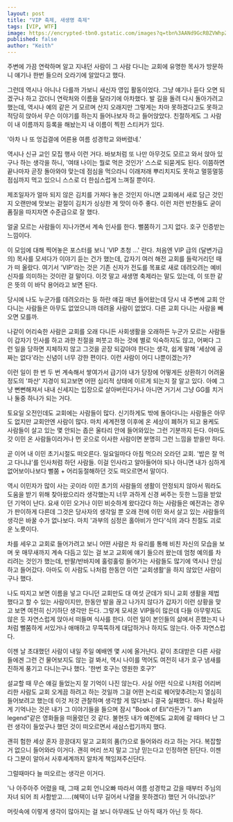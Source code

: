 ```yaml
---
layout: post
title: "VIP 축제, 새생명 축제"
tags: [VIP, WTF]
image: https://encrypted-tbn0.gstatic.com/images?q=tbn%3AANd9GcRBZVWhpZn5pNjBucL591GCBgdeq-u9BZCKNgXay6f0h_2QaYxd
published: false
author: "Keith"
---
```


주변에 가끔 연락하며 알고 지내던 사람이 그 사람 다니는 교회에 유명한 목사가 방문하니 얘기나 한번 들으러 오라기에 알았다고 했다. 

그런데 역시나 아니나 다를까 가보니 새신자 영입 활동이었다. 그냥 얘기나 듣다 오면 되겠구나 하고 갔더니 연락처와 이름을 달라기에 아차했다. 발 길을 돌려 다시 돌아가려고 했는데, 역시나 예의 같은 거 모르며 산지 오래지만 그렇게는 차마 못하겠다고도 못하고 적당히 앉아서 무슨 이야기를 하는지 들어나보자 하고 들어앉았다. 친절하게도 그 사람이 내 이름까지 등록을 해놨는지 내 이름이 찍힌 스티커가 있다.

'아차 나 또 엉겁결에 어른용 여름 성경학교 와버렸네.'

역시나 신규 교인 모집 행사 이런 거다. 바보처럼 또 나만 아무것도 모르고 와서 앉아 있구나 하는 생각을 하니, '여태 나이는 뭘로 먹은 것인가' 스스로 되묻게도 된다. 이쯤하면 끝나마자 곧장 돌아와야 맞는데 점심을 먹으라니 이래저래 뿌리치지도 못하고 멀뚱멀뚱 점심까지 먹고 있으니 스스로 더 한심스럽게 느껴질 뿐이다. 

제조일자가 얼마 되지 않은 김치를 가져다 놓은 것인지 아니면 교회에서 새로 담근 것인지 오랜만에 맛보는 겉절이 김치가 싱싱한 게 맛이 아주 좋다. 이런 저런 반찬들도 굳이 품질을 따지자면 수준급으로 잘 했다. 

얼굴 모르는 사람들이 지나가면서 계속 인사를 한다. 뻘쭘하기 그지 없다. 호구 인증받는 느낌이다. 

이 모임에 대해 찍어놓은 포스터를 보니 'VIP 초청 ...' 란다. 처음엔 VIP 급의 (달변가급의) 목사를 모셔다가 이야기 듣는 건가 했는데, 갑자기 여러 해전 교회를 들락거리던 때가 떠 올랐다. 여기서 'VIP'라는 것은 기존 신자가 전도를 목표로 새로 데려오려는 예비 신자를 의미하는 것이란 걸 말이다. 이것 말고 새생명 축제라는 말도 있는데, 이 또한 같은 뜻의 이 바닥 용어라고 보면 된다. 

당시에 나도 누군가를 데려오라는 둥 하란 얘길 매년 들어왔는데 당시 내 주변에 교회 안다니는 사람들은 아무도 없었으니까 데려올 사람이 없었다. 다른 교회 다니는 사람을 빼오면 모를까.

나같이 어리숙한 사람은 교회를 오래 다니든 사회생활을 오래하든 누군가 모르는 사람들이 갑자기 인사를 하고 과한 친절을 퍼붓고 하는 것에 별로 익숙하지도 않고, 어쩌다 그런 일을 당하면 지체하지 않고 그것을 곧장 되갚아야 한다는 생각, 쉽게 말해 '세상에 공짜는 없다'라는 신념이 너무 강한 편이다. 이런 사람이 어디 나뿐이겠는가? 

이런 일이 한 번 두 번 계속해서 쌓여가서 급기야 내가 당장에 어떻게든 상환하기 어려울 정도의 '파산' 지경이 되고보면 어떤 심리적 상태에 이르게 되는지 잘 알고 있다. 아예 그냥 뻔뻔해져서 내내 신세지는 입장으로 살아버린다거나 아니면 거기서 그냥 GG를 치거나 둘중 하나가 되는 거다.

토요일 오전인데도 교회에는 사람들이 많다. 신기하게도 밖에 돌아다니는 사람들은 아무도 없지만 교회안엔 사람이 많다. 마치 세계전쟁 이후에 온 세상이 폐허가 되고 용케도 사람들이 살고 있는 몇 안되는 좁은 울타리 안에 들어와있는 그런 기분까지 든다. 아마도 갓 이민 온 사람들이라거나 먼 곳으로 이사한 사람이면 분명히 그런 느낌을 받을만 하다. 

곧 이어 내 이민 초기시절도 떠오른다. 일요일마다 아침 먹으러 오라던 교회. '밥은 잘 먹고 다니냐'를 인사처럼 하던 사람들. 이걸 인사라고 알아들어야 되나 아니면 내가 심하게 없어보이나보다 뻘쭘 + 어리둥절해하던 것도 떠오르면서 말이다. 

역시 이민자가 많이 사는 곳이라 이민 초기의 사람들의 생활이 안정되지 않아서 뭐라도 도움을 받기 위해 찾아왔으리라 생각했는지 너무 과하게 신경 써주는 듯한 느낌을 받았던 기억이 난다. 요새 이민 오거나 이민 비슷하게 왔다갔다 하는 사람들은 예전과는 경우가 판이하게 다른데 그것은 당사자의 생각일 뿐 오래 전에 이민 와서 살고 있는 사람들의 생각은 바꿀 수가 없나보다. 마치 '과부의 심정은 홀아비가 안다'식의 과다 친절도 괴로운 노릇이다. 

차를 세우고 교회로 들어가려고 보니 어떤 사람은 차 유리를 통해 비친 자신의 모습을 보며 옷 매무새까지 계속 다듬고 있는 걸 보고 교회에 얘기 들으러 왔는데 엄청 예의를 차리려는 것인가 했는데, 반팔/반바지에 훌렁훌렁 들어가는 사람들도 많기에 역시나 안심하고 들어갔다. 아마도 이 사람도 나처럼 한동안 이런 '교회생활'을 하지 않았던 사람이구나 했다. 

나도 따지고 보면 이름을 넣고 다니던 교회만도 대 여섯 군데가 되니 교회 생활을 제법 했다고 할 수 있는 사람이지만, 한동안 발을 끊고 나가지 않다가 갑자기 이런 상황을 맞고 보면 여전히 신기하단 생각만 든다. 그렇게 모셔온 VIP들이 많은데 다들 아무렇지도 않은 듯 자연스럽게 앉아서 떠들며 식사를 한다. 이런 일이 본인들의 삶에서 흔했는지 나처럼 뻘쭘하게 서있거나 애매하고 무뚝뚝하게 대답하거나 하지도 않는다. 아주 자연스럽다. 

이젠 날 초대했던 사람이 내일 주일 예배엔 몇 시에 올거냔다. 같이 초대받은 다른 사람들에겐 그런 건 물어보지도 않는 걸 봐서, 역시 나이를 먹어도 여전히 내가 호구 냄새를 진하게 풍기고 다니는구나 했다. '한번 호구는 영원한 호구?'

설교할 때 무슨 얘길 들었는지 잘 기억이 나진 않는다. 사실 어떤 식으로 나처럼 어리버리한 사람도 교회 오게끔 하려고 하는 것일까 그걸 어떤 논리로 꿰어맞추려는지 열심히 들어보려고 했는데 이것 저것 관찰하며 생각할 게 많다보니 결국 실패했다. 하나 확실하게 기억나는 것은 내가 그 이야기들을 들으며 잠시 "Book of Eli"라든가 "I am legend"같은 영화들을 떠올렸던 것 같다. 불현듯 내가 예전에도 교회에 갈 때마다 난 그런 생각이 들었구나 했던 것이 떠오르면서 새삼스럽기까지 했다. 

괜히 험한 세상 혼자 끙끙대지 말고 교회의 품(?)으로 들어와라 라고 하는 거다. 복잡할 거 없으니 들어와라 이거다. 괜히 머리 쓰지 말고 그냥 믿는다고 인정하면 된단다. 이젠 다 그분이 알아서 사후세계까지 알차게 책임져주신단다. 

그럴때마다 늘 떠오르는 생각은 이거다.

'나 아주아주 어렸을 때, 그때 교회 언니오빠 따라서 여름 성경학교 갔을 때부터 주님의 자녀 되어 죄 사함받고.....(혜택이 너무 길어서 나열을 못하겠다) 했던 거 아니었나?'

머릿속에 이렇게 생각이 많아지는 걸 보니 아무래도 난 아직 때가 아닌 듯 하다.